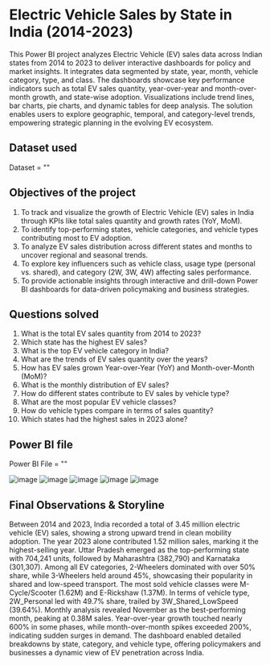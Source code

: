 # Electric Vehicle Sales by State in India (2014-2023)
This Power BI project analyzes Electric Vehicle (EV) sales data across Indian states from 2014 to 2023 to deliver interactive dashboards for policy and market insights. It integrates data segmented by state, year, month, vehicle category, type, and class. The dashboards showcase key performance indicators such as total EV sales quantity, year-over-year and month-over-month growth, and state-wise adoption. Visualizations include trend lines, bar charts, pie charts, and dynamic tables for deep analysis. The solution enables users to explore geographic, temporal, and category-level trends, empowering strategic planning in the evolving EV ecosystem.

## Dataset used
Dataset = ""


## Objectives of the project
1) To track and visualize the growth of Electric Vehicle (EV) sales in India through KPIs like total sales quantity and growth rates (YoY, MoM).
2) To identify top-performing states, vehicle categories, and vehicle types contributing most to EV adoption.
3) To analyze EV sales distribution across different states and months to uncover regional and seasonal trends.
4) To explore key influencers such as vehicle class, usage type (personal vs. shared), and category (2W, 3W, 4W) affecting sales performance.
5) To provide actionable insights through interactive and drill-down Power BI dashboards for data-driven policymaking and business strategies.


## Questions solved
1) What is the total EV sales quantity from 2014 to 2023?
2) Which state has the highest EV sales?
3) What is the top EV vehicle category in India?
4) What are the trends of EV sales quantity over the years?
5) How has EV sales grown Year-over-Year (YoY) and Month-over-Month (MoM)?
6) What is the monthly distribution of EV sales?
7) How do different states contribute to EV sales by vehicle type?
8) What are the most popular EV vehicle classes?
9) How do vehicle types compare in terms of sales quantity?
10) Which states had the highest sales in 2023 alone?

## Power BI file
Power BI File = ""

![image](https://github.com/user-attachments/assets/7315eab9-248b-4918-91d6-fd8a25284ca7)
![image](https://github.com/user-attachments/assets/0108b432-0717-4171-b21c-58544516d99b)
![image](https://github.com/user-attachments/assets/cf4edc33-f3b7-44dc-adb6-bf9d17fee11c)
![image](https://github.com/user-attachments/assets/4a562ea7-bf9d-4224-b7bb-097175ce1c19)
![image](https://github.com/user-attachments/assets/f931609d-fe16-4719-8748-2e48efca8ae6)


## Final Observations & Storyline
Between 2014 and 2023, India recorded a total of 3.45 million electric vehicle (EV) sales, showing a strong upward trend in clean mobility adoption. The year 2023 alone contributed 1.52 million sales, marking it the highest-selling year. Uttar Pradesh emerged as the top-performing state with 704,241 units, followed by Maharashtra (382,790) and Karnataka (301,307). Among all EV categories, 2-Wheelers dominated with over 50% share, while 3-Wheelers held around 45%, showcasing their popularity in shared and low-speed transport. The most sold vehicle classes were M-Cycle/Scooter (1.62M) and E-Rickshaw (1.37M). In terms of vehicle type, 2W_Personal led with 49.7% share, trailed by 3W_Shared_LowSpeed (39.64%). Monthly analysis revealed November as the best-performing month, peaking at 0.38M sales. Year-over-year growth touched nearly 600% in some phases, while month-over-month spikes exceeded 200%, indicating sudden surges in demand. The dashboard enabled detailed breakdowns by state, category, and vehicle type, offering policymakers and businesses a dynamic view of EV penetration across India.


